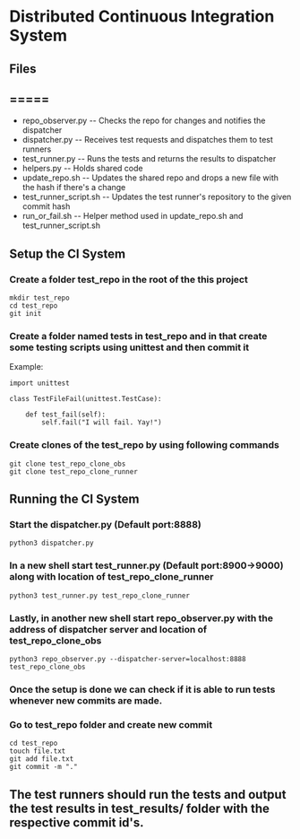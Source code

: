 # Distributed Continuous Integration System

## Files

## =====

- repo_observer.py -- Checks the repo for changes and notifies the dispatcher
- dispatcher.py -- Receives test requests and dispatches them to test runners
- test_runner.py -- Runs the tests and returns the results to dispatcher
- helpers.py -- Holds shared code
- update_repo.sh -- Updates the shared repo and drops a new file with the hash if there's a change
- test_runner_script.sh -- Updates the test runner's repository to the given commit hash
- run_or_fail.sh -- Helper method used in update_repo.sh and test_runner_script.sh

## Setup the CI System

### Create a folder test_repo in the root of the this project

```
mkdir test_repo
cd test_repo
git init
```

### Create a folder named tests in test_repo and in that create some testing scripts using unittest and then commit it

Example:

```
import unittest

class TestFileFail(unittest.TestCase):

    def test_fail(self):
        self.fail("I will fail. Yay!")

```

### Create clones of the test_repo by using following commands

```
git clone test_repo_clone_obs
git clone test_repo_clone_runner
```

## Running the CI System

### Start the dispatcher.py (Default port:8888)

```
python3 dispatcher.py
```

### In a new shell start test_runner.py (Default port:8900->9000) along with location of test_repo_clone_runner

```
python3 test_runner.py test_repo_clone_runner
```

### Lastly, in another new shell start repo_observer.py with the address of dispatcher server and location of test_repo_clone_obs

```
python3 repo_observer.py --dispatcher-server=localhost:8888 test_repo_clone_obs
```

### Once the setup is done we can check if it is able to run tests whenever new commits are made.

### Go to test_repo folder and create new commit

```
cd test_repo
touch file.txt
git add file.txt
git commit -m "."
```

## The test runners should run the tests and output the test results in test_results/ folder with the respective commit id's.
